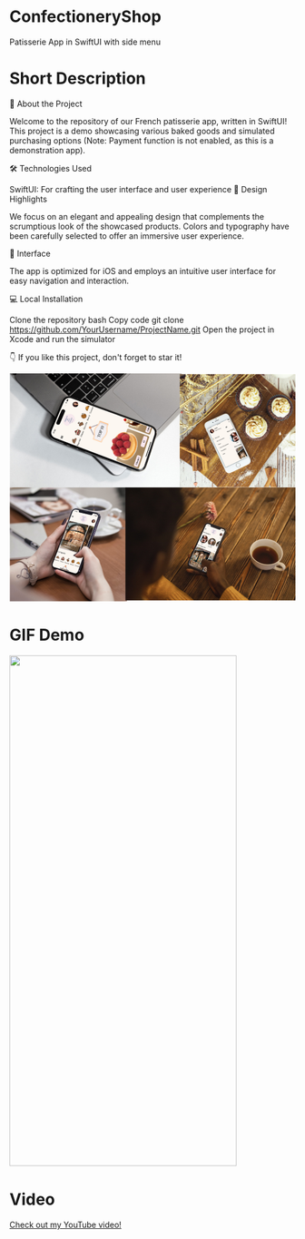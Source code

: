 # ConfectioneryShop
Patisserie App in SwiftUI with side menu
# Short Description
🍰 About the Project

Welcome to the repository of our French patisserie app, written in SwiftUI! This project is a demo showcasing various baked goods and simulated purchasing options (Note: Payment function is not enabled, as this is a demonstration app).

🛠️ Technologies Used

SwiftUI: For crafting the user interface and user experience
🎨 Design Highlights

We focus on an elegant and appealing design that complements the scrumptious look of the showcased products. Colors and typography have been carefully selected to offer an immersive user experience.

📱 Interface

The app is optimized for iOS and employs an intuitive user interface for easy navigation and interaction.

💻 Local Installation

Clone the repository
bash
Copy code
git clone https://github.com/YourUsername/ProjectName.git
Open the project in Xcode and run the simulator

👇 If you like this project, don't forget to star it!

![Demo RentScooter](./ConfectioneryShop/ConfectioneryShop.png)
# GIF Demo
<img src="./ConfectioneryShop/Gif.gif" width="400" height="900">

# Video
[Check out my YouTube video!](https://youtube.com/shorts/zYpi4Raabjc?feature=share)
